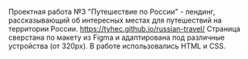 Проектная работа №3 "Путешествие по России" - лендинг, рассказывающий об интересных местах для путешествий на территории России.
https://tyhec.github.io/russian-travel/
Страница сверстана по макету из Figma и адаптирована под различные устройства (от 320px).
В работе использовались HTML и CSS.